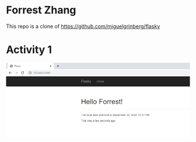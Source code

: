 # Forrest Zhang
This repo is a clone of https://github.com/miguelgrinberg/flasky

# Activity 1
![task1](/screenshots/Task1.png)


